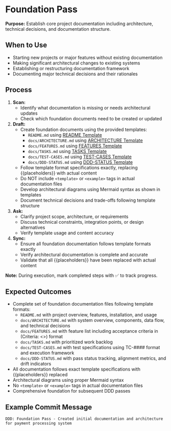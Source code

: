 # Foundation Pass

**Purpose:** Establish core project documentation including architecture, technical decisions, and documentation structure.

## When to Use
- Starting new projects or major features without existing documentation
- Making significant architectural changes to existing systems
- Establishing or restructuring documentation framework
- Documenting major technical decisions and their rationales

## Process
1. **Scan:**
   - Identify what documentation is missing or needs architectural updates
   - Check which foundation documents need to be created or updated
2. **Draft:**
   - Create foundation documents using the provided templates:
     - `README.md` using [README Template]({{DDD_REMOTE_BASE}}/templates/README.template.md)
     - `docs/ARCHITECTURE.md` using [ARCHITECTURE Template]({{DDD_REMOTE_BASE}}/templates/ARCHITECTURE.template.md)
     - `docs/FEATURES.md` using [FEATURES Template]({{DDD_REMOTE_BASE}}/templates/FEATURES.template.md)
     - `docs/TASKS.md` using [TASKS Template]({{DDD_REMOTE_BASE}}/templates/TASKS.template.md)
     - `docs/TEST-CASES.md` using [TEST-CASES Template]({{DDD_REMOTE_BASE}}/templates/TEST-CASES.template.md)
     - `docs/DDD-STATUS.md` using [DDD-STATUS Template]({{DDD_REMOTE_BASE}}/templates/DDD-STATUS.template.md)
   - Follow template format specifications exactly, replacing {{placeholders}} with actual content
   - Do NOT include `<template>` or `<example>` tags in actual documentation files
   - Develop architectural diagrams using Mermaid syntax as shown in templates
   - Document technical decisions and trade-offs following template structure
3. **Ask:**
   - Clarify project scope, architecture, or requirements
   - Discuss technical constraints, integration points, or design alternatives
   - Verify template usage and content accuracy
4. **Sync:**
   - Ensure all foundation documentation follows template formats exactly
   - Verify architectural documentation is complete and accurate
   - Validate that all {{placeholders}} have been replaced with actual content

**Note:** During execution, mark completed steps with ✅ to track progress.

## Expected Outcomes
- Complete set of foundation documentation files following template formats:
  - `README.md` with project overview, features, installation, and usage
  - `docs/ARCHITECTURE.md` with system overview, components, data flow, and technical decisions
  - `docs/FEATURES.md` with feature list including acceptance criteria in (Criteria: <>) format
  - `docs/TASKS.md` with prioritized work backlog
  - `docs/TEST-CASES.md` with test specifications using TC-#### format and execution framework
  - `docs/DDD-STATUS.md` with pass status tracking, alignment metrics, and drift indicators
- All documentation follows exact template specifications with {{placeholders}} replaced
- Architectural diagrams using proper Mermaid syntax
- No `<template>` or `<example>` tags in actual documentation files
- Comprehensive foundation for subsequent DDD passes

## Example Commit Message
`DDD: Foundation Pass - Created initial documentation and architecture for payment processing system`
